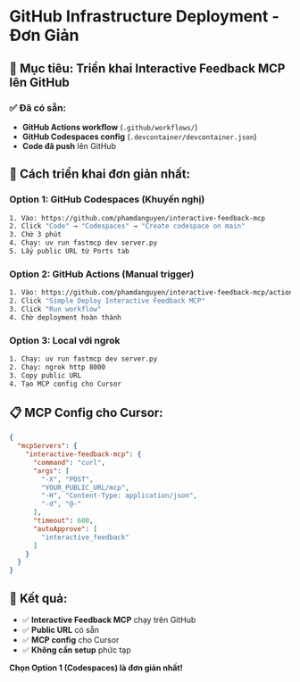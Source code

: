 # GitHub Infrastructure Deployment - Đơn Giản

## 🎯 Mục tiêu: Triển khai Interactive Feedback MCP lên GitHub

### ✅ Đã có sẵn:
- **GitHub Actions workflow** (`.github/workflows/`)
- **GitHub Codespaces config** (`.devcontainer/devcontainer.json`)
- **Code đã push** lên GitHub

## 🚀 Cách triển khai đơn giản nhất:

### **Option 1: GitHub Codespaces (Khuyến nghị)**
```bash
1. Vào: https://github.com/phamdanguyen/interactive-feedback-mcp
2. Click "Code" → "Codespaces" → "Create codespace on main"
3. Chờ 3 phút
4. Chạy: uv run fastmcp dev server.py
5. Lấy public URL từ Ports tab
```

### **Option 2: GitHub Actions (Manual trigger)**
```bash
1. Vào: https://github.com/phamdanguyen/interactive-feedback-mcp/actions
2. Click "Simple Deploy Interactive Feedback MCP"
3. Click "Run workflow"
4. Chờ deployment hoàn thành
```

### **Option 3: Local với ngrok**
```bash
1. Chạy: uv run fastmcp dev server.py
2. Chạy: ngrok http 8000
3. Copy public URL
4. Tạo MCP config cho Cursor
```

## 📋 MCP Config cho Cursor:

```json
{
  "mcpServers": {
    "interactive-feedback-mcp": {
      "command": "curl",
      "args": [
        "-X", "POST",
        "YOUR_PUBLIC_URL/mcp",
        "-H", "Content-Type: application/json",
        "-d", "@-"
      ],
      "timeout": 600,
      "autoApprove": [
        "interactive_feedback"
      ]
    }
  }
}
```

## 🎉 Kết quả:
- ✅ **Interactive Feedback MCP** chạy trên GitHub
- ✅ **Public URL** có sẵn
- ✅ **MCP config** cho Cursor
- ✅ **Không cần setup** phức tạp

**Chọn Option 1 (Codespaces) là đơn giản nhất!**

